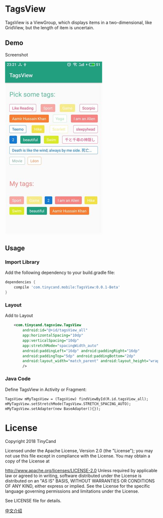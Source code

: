# TagsView
TagsView is a ViewGroup, which displays items in a two-dimensional, like GridView, but the length of item is uncertain.

## Demo

Screenshot

![Alt screenshot](TagsViewDemo_en.jpg)

## Usage
### Import Library

Add the following dependency to your build.gradle file:

```groovy
dependencies {
    compile 'com.tinycand.mobile:TagsView:0.0.1-Beta'
}
```

### Layout

Add to Layout

```xml
    <com.tinycand.tagsview.TagsView
        android:id="@+id/tagsView_all"
        app:horizontalSpacing="10dp"
        app:verticalSpacing="10dp"
        app:stretchMode="spacingWidth_auto"
        android:paddingLeft="16dp" android:paddingRight="16dp"
        android:paddingTop="5dp" android:paddingBottom="2dp"
        android:layout_width="match_parent" android:layout_height="wrap_content"
        />
```

### Java Code

Define TagsView in Activity or Fragment:

    TagsView mMyTagsView = (TagsView) findViewById(R.id.tagsView_all);
    mMyTagsView.setStretchMode(TagsView.STRETCH_SPACING_AUTO);
    mMyTagsView.setAdapter(new BaseAdapter(){});


# License
Copyright 2018 TinyCand

Licensed under the Apache License, Version 2.0 (the "License"); you may not use this file except in compliance with the License. You may obtain a copy of the License at

http://www.apache.org/licenses/LICENSE-2.0
Unless required by applicable law or agreed to in writing, software distributed under the License is distributed on an "AS IS" BASIS, WITHOUT WARRANTIES OR CONDITIONS OF ANY KIND, either express or implied. See the License for the specific language governing permissions and limitations under the License.

See LICENSE file for details.

[中文介绍](README_zh.md)